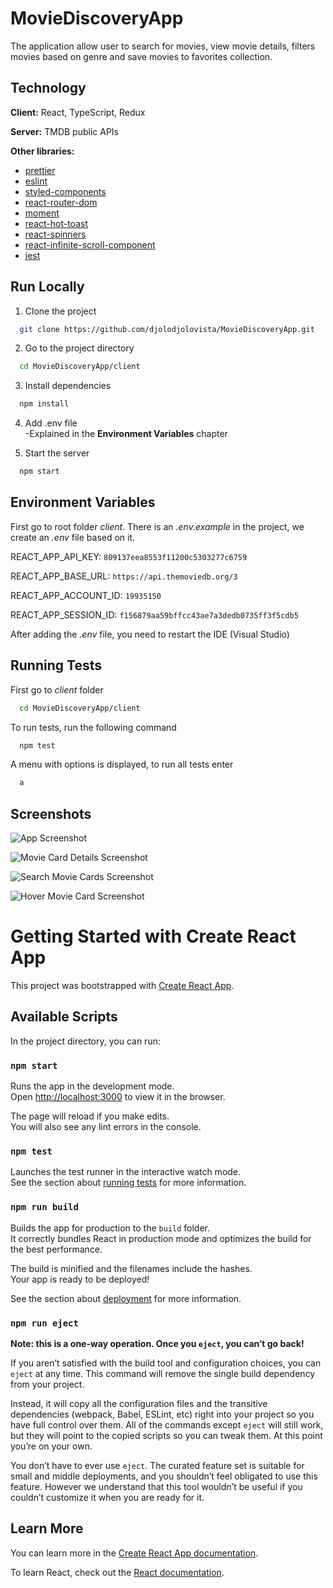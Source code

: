 # MovieDiscoveryApp

The application allow user to search for movies, view movie details, filters movies based on genre and save movies to favorites collection.



## Technology

**Client:** React, TypeScript, Redux

**Server:** TMDB public APIs

**Other libraries:**

- [prettier](https://www.npmjs.com/package/prettier)
- [eslint](https://www.npmjs.com/package/eslint)
- [styled-components](https://www.npmjs.com/package/styled-components)
- [react-router-dom](https://www.npmjs.com/package/react-router-dom/v/6.6.2)
- [moment](https://www.npmjs.com/package/moment)
- [react-hot-toast](https://react-hot-toast.com/)
- [react-spinners](https://www.davidhu.io/react-spinners/)
- [react-infinite-scroll-component](https://www.npmjs.com/package/react-infinite-scroll-component)
- [jest](https://www.npmjs.com/package/jest)

## Run Locally

1. Clone the project

```bash
  git clone https://github.com/djolodjolovista/MovieDiscoveryApp.git
```

2. Go to the project directory

```bash
  cd MovieDiscoveryApp/client
```

3. Install dependencies

```bash
  npm install
```

4. Add .env file <br />
-Explained in the **Environment Variables** chapter

5. Start the server

```bash
  npm start
```


## Environment Variables
First go to root folder *client*. There is an *.env.example* in the project, we create an *.env* file based on it.

REACT_APP_API_KEY:
`809137eea8553f11200c5303277c6759`

REACT_APP_BASE_URL:
`https://api.themoviedb.org/3`

REACT_APP_ACCOUNT_ID: `19935150`

REACT_APP_SESSION_ID: `f156879aa59bffcc43ae7a3dedb0735ff3f5cdb5`


After adding the *.env* file, you need to restart the IDE (Visual Studio)

## Running Tests

First go to *client* folder

```bash
  cd MovieDiscoveryApp/client
```

To run tests, run the following command

```bash
  npm test
```

A menu with options is displayed, to run all tests enter

```bash
  a
```


## Screenshots

![App Screenshot](https://i.ibb.co/SdZvN77/Snimak-ekrana-2023-06-22-015443.png)

![Movie Card Details Screenshot](https://i.ibb.co/3MHZ4RF/Snimak-ekrana-2023-06-22-015656.png)

![Search Movie Cards Screenshot](https://i.ibb.co/ccjLhp9/Snimak-ekrana-2023-06-22-015546.png)

![Hover Movie Card Screenshot](https://i.ibb.co/pfTLrGV/Snimak-ekrana-2023-06-22-015629.png)


# Getting Started with Create React App

This project was bootstrapped with [Create React App](https://github.com/facebook/create-react-app).

## Available Scripts

In the project directory, you can run:

### `npm start`

Runs the app in the development mode.\
Open [http://localhost:3000](http://localhost:3000) to view it in the browser.

The page will reload if you make edits.\
You will also see any lint errors in the console.

### `npm test`

Launches the test runner in the interactive watch mode.\
See the section about [running tests](https://facebook.github.io/create-react-app/docs/running-tests) for more information.

### `npm run build`

Builds the app for production to the `build` folder.\
It correctly bundles React in production mode and optimizes the build for the best performance.

The build is minified and the filenames include the hashes.\
Your app is ready to be deployed!

See the section about [deployment](https://facebook.github.io/create-react-app/docs/deployment) for more information.

### `npm run eject`

**Note: this is a one-way operation. Once you `eject`, you can’t go back!**

If you aren’t satisfied with the build tool and configuration choices, you can `eject` at any time. This command will remove the single build dependency from your project.

Instead, it will copy all the configuration files and the transitive dependencies (webpack, Babel, ESLint, etc) right into your project so you have full control over them. All of the commands except `eject` will still work, but they will point to the copied scripts so you can tweak them. At this point you’re on your own.

You don’t have to ever use `eject`. The curated feature set is suitable for small and middle deployments, and you shouldn’t feel obligated to use this feature. However we understand that this tool wouldn’t be useful if you couldn’t customize it when you are ready for it.

## Learn More

You can learn more in the [Create React App documentation](https://facebook.github.io/create-react-app/docs/getting-started).

To learn React, check out the [React documentation](https://reactjs.org/).
